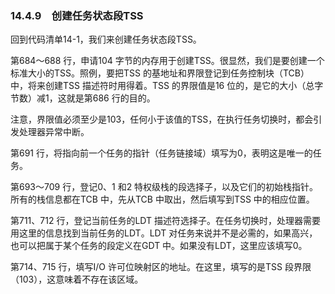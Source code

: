 ### 14.4.9　创建任务状态段TSS

回到代码清单14-1，我们来创建任务状态段TSS。

第684～688 行，申请104 字节的内存用于创建TSS。很显然，我们是要创建一个标准大小的TSS。照例，要把TSS 的基地址和界限登记到任务控制块（TCB）中，将来创建TSS 描述符时用得着。TSS 的界限值是16 位的，是它的大小（总字节数）减1，这就是第686 行的目的。

注意，界限值必须至少是103，任何小于该值的TSS，在执行任务切换时，都会引发处理器异常中断。

第691 行，将指向前一个任务的指针（任务链接域）填写为0，表明这是唯一的任务。

第693～709 行，登记0、1 和2 特权级栈的段选择子，以及它们的初始栈指针。所有的栈信息都在TCB 中，先从TCB 中取出，然后填写到TSS 中的相应位置。

第711、712 行，登记当前任务的LDT 描述符选择子。在任务切换时，处理器需要用这里的信息找到当前任务的LDT。LDT 对任务来说并不是必需的，如果高兴，也可以把属于某个任务的段定义在GDT 中。如果没有LDT，这里应该填写0。

第714、715 行，填写I/O 许可位映射区的地址。在这里，填写的是TSS 段界限（103），这意味着不存在该区域。